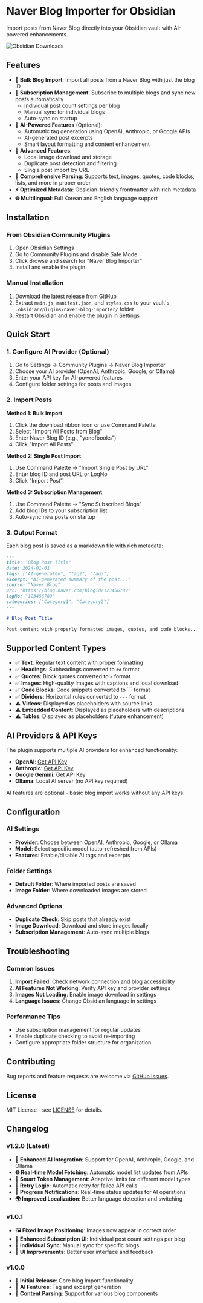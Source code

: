 # Naver Blog Importer for Obsidian

Import posts from Naver Blog directly into your Obsidian vault with AI-powered enhancements.

![Obsidian Downloads](https://img.shields.io/badge/dynamic/json?logo=obsidian&color=%23483699&label=downloads&query=%24%5B%22naver-blog-importer%22%5D.downloads&url=https%3A%2F%2Fraw.githubusercontent.com%2Fobsidianmd%2Fobsidian-releases%2Fmaster%2Fcommunity-plugin-stats.json)

## Features

- **🚀 Bulk Blog Import**: Import all posts from a Naver Blog with just the blog ID
- **📂 Subscription Management**: Subscribe to multiple blogs and sync new posts automatically
  - Individual post count settings per blog
  - Manual sync for individual blogs
  - Auto-sync on startup
- **🤖 AI-Powered Features** (Optional):
  - Automatic tag generation using OpenAI, Anthropic, or Google APIs
  - AI-generated post excerpts
  - Smart layout formatting and content enhancement
- **🔧 Advanced Features**:
  - Local image download and storage
  - Duplicate post detection and filtering
  - Single post import by URL
- **📝 Comprehensive Parsing**: Supports text, images, quotes, code blocks, lists, and more in proper order
- **⚡ Optimized Metadata**: Obsidian-friendly frontmatter with rich metadata
- **🌐 Multilingual**: Full Korean and English language support

## Installation

### From Obsidian Community Plugins

1. Open Obsidian Settings
2. Go to Community Plugins and disable Safe Mode
3. Click Browse and search for "Naver Blog Importer"
4. Install and enable the plugin

### Manual Installation

1. Download the latest release from GitHub
2. Extract `main.js`, `manifest.json`, and `styles.css` to your vault's `.obsidian/plugins/naver-blog-importer/` folder
3. Restart Obsidian and enable the plugin in Settings

## Quick Start

### 1. Configure AI Provider (Optional)

1. Go to Settings → Community Plugins → Naver Blog Importer
2. Choose your AI provider (OpenAI, Anthropic, Google, or Ollama)
3. Enter your API key for AI-powered features
4. Configure folder settings for posts and images

### 2. Import Posts

**Method 1: Bulk Import**
1. Click the download ribbon icon or use Command Palette
2. Select "Import All Posts from Blog"
3. Enter Naver Blog ID (e.g., "yonofbooks")
4. Click "Import All Posts"

**Method 2: Single Post Import**
1. Use Command Palette → "Import Single Post by URL"
2. Enter blog ID and post URL or LogNo
3. Click "Import Post"

**Method 3: Subscription Management**
1. Use Command Palette → "Sync Subscribed Blogs"
2. Add blog IDs to your subscription list
3. Auto-sync new posts on startup

### 3. Output Format

Each blog post is saved as a markdown file with rich metadata:

```markdown
---
title: "Blog Post Title"
date: 2024-01-01
tags: ["AI-generated", "tag2", "tag3"]
excerpt: "AI-generated summary of the post..."
source: "Naver Blog"
url: "https://blog.naver.com/blogid/123456789"
logNo: "123456789"
categories: ["Category1", "Category2"]
---

# Blog Post Title

Post content with properly formatted images, quotes, and code blocks...
```

## Supported Content Types

- ✅ **Text**: Regular text content with proper formatting
- ✅ **Headings**: Subheadings converted to `##` format
- ✅ **Quotes**: Block quotes converted to `>` format
- ✅ **Images**: High-quality images with captions and local download
- ✅ **Code Blocks**: Code snippets converted to ``` format
- ✅ **Dividers**: Horizontal rules converted to `---` format
- ⚠️ **Videos**: Displayed as placeholders with source links
- ⚠️ **Embedded Content**: Displayed as placeholders with descriptions
- ⚠️ **Tables**: Displayed as placeholders (future enhancement)

## AI Providers & API Keys

The plugin supports multiple AI providers for enhanced functionality:

- **OpenAI**: [Get API Key](https://platform.openai.com/api-keys)
- **Anthropic**: [Get API Key](https://console.anthropic.com/)
- **Google Gemini**: [Get API Key](https://aistudio.google.com/app/apikey)
- **Ollama**: Local AI server (no API key required)

AI features are optional - basic blog import works without any API keys.

## Configuration

### AI Settings
- **Provider**: Choose between OpenAI, Anthropic, Google, or Ollama
- **Model**: Select specific model (auto-refreshed from APIs)
- **Features**: Enable/disable AI tags and excerpts

### Folder Settings
- **Default Folder**: Where imported posts are saved
- **Image Folder**: Where downloaded images are stored

### Advanced Options
- **Duplicate Check**: Skip posts that already exist
- **Image Download**: Download and store images locally
- **Subscription Management**: Auto-sync multiple blogs

## Troubleshooting

### Common Issues

1. **Import Failed**: Check network connection and blog accessibility
2. **AI Features Not Working**: Verify API key and provider settings
3. **Images Not Loading**: Enable image download in settings
4. **Language Issues**: Change Obsidian language in settings

### Performance Tips

- Use subscription management for regular updates
- Enable duplicate checking to avoid re-importing
- Configure appropriate folder structure for organization

## Contributing

Bug reports and feature requests are welcome via [GitHub Issues](https://github.com/hyungyunlim/obsidian-naver-blog-importer/issues).

## License

MIT License - see [LICENSE](LICENSE) for details.

## Changelog

### v1.2.0 (Latest)
- **🤖 Enhanced AI Integration**: Support for OpenAI, Anthropic, Google, and Ollama
- **🌐 Real-time Model Fetching**: Automatic model list updates from APIs
- **🎯 Smart Token Management**: Adaptive limits for different model types
- **🔄 Retry Logic**: Automatic retry for failed API calls
- **📱 Progress Notifications**: Real-time status updates for AI operations
- **🌍 Improved Localization**: Better language detection and switching

### v1.0.1
- **🖼️ Fixed Image Positioning**: Images now appear in correct order
- **📂 Enhanced Subscription UI**: Individual post count settings per blog
- **🔄 Individual Sync**: Manual sync for specific blogs
- **🎨 UI Improvements**: Better user interface and feedback

### v1.0.0
- **🎉 Initial Release**: Core blog import functionality
- **🤖 AI Features**: Tag and excerpt generation
- **📝 Content Parsing**: Support for various blog components